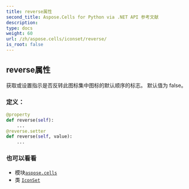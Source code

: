 ```yaml
---
title: reverse属性
second_title: Aspose.Cells for Python via .NET API 参考文献
description:
type: docs
weight: 60
url: /zh/aspose.cells/iconset/reverse/
is_root: false
---
```

## reverse属性

获取或设置指示是否反转此图标集中图标的默认顺序的标志。
默认值为 false。
### 定义：
```python
@property
def reverse(self):
    ...
@reverse.setter
def reverse(self, value):
    ...
```

### 也可以看看
* 模块[`aspose.cells`](../../)
* 类 [`IconSet`](/cells/python-net/zh/aspose.cells/iconset)

